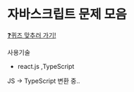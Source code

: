 # 자바스크립트 문제 모음

[:question:퀴즈 맞추러 가기!](https://kdeveloper87.github.io/react-js-question/)

사용기술

* react.js ,TypeScript

JS -> TypeScript 변환 중..


